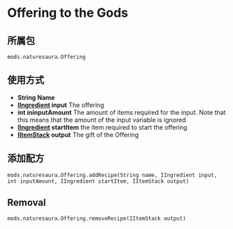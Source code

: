 # Offering to the Gods

## 所属包
```zenscript
mods.naturesaura.Offering
```

## 使用方式
- **String Name**
- **[IIngredient](/Vanilla/Variable_Types/IIngredient) input** The offering
- **int ininputAmount** The amount of items required for the input. Note that this means that the amount of the input variable is ignored
- **[IIngredient](/Vanilla/Variable_Types/IIngredient) startItem** the item required to start the offering
- **[IItemStack](/Vanilla/Items/IItemStack) output** The gift of the Offering

## 添加配方

```zenscript
mods.naturesaura.Offering.addRecipe(String name, IIngredient input, int inputAmount, IIngredient startItem, IItemStack output)
```

## Removal

```zenscript
mods.naturesaura.Offering.removeRecipe(IItemStack output)
```